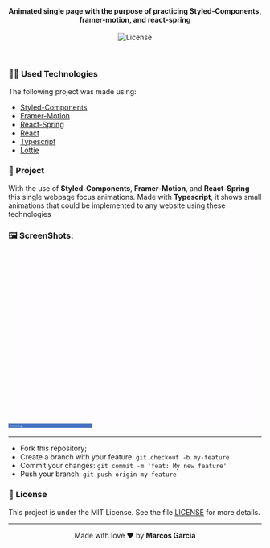 <h4 align="center">
<br>
 <b>Animated single page with the purpose of practicing  Styled-Components, framer-motion, and react-spring </b>
</h4>
<p align="center">
  <img alt="License" src="https://img.shields.io/badge/license-MIT-red">
</p>

<br>

### 💅🏾 Used Technologies

The following project was made using:

- [Styled-Components](https://styled-components.com/)
- [Framer-Motion](https://www.framer.com/motion/)
- [React-Spring](https://www.react-spring.io/)
- [React](https://reactjs.org/)
- [Typescript](https://www.typescriptlang.org/)
- [Lottie](https://lottiefiles.com/)

### :muscle: Project

With the use of <b>Styled-Components</b>, <b>Framer-Motion</b>, and <b>React-Spring</b> this single webpage focus animations.
Made with <b>Typescript</b>, it shows small animations that could be implemented to any website using these technologies

### 🖼️ ScreenShots:

<div class="flex-container">
 <img src="./public/demo.gif" width="900px;" height="auto" alt="Demo"/>
</div>

---

- Fork this repository;
- Create a branch with your feature: `git checkout -b my-feature`
- Commit your changes: `git commit -m 'feat: My new feature'`
- Push your branch: `git push origin my-feature`

### :memo: License

This project is under the MIT License. See the file [LICENSE](LICENSE.md) for more details.

---

<p align="center">Made with love ❤️ by <b><a src="https://github.com/yamgarcia">Marcos Garcia</a></b></p>
